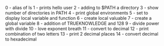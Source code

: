 0 - alias of ls 
1 - prints hello user
2 - adding to $PATH a directory
3 - show number of directories in PATH
4 - print global environments
5 - set to display local variable and function
6 - create local valuable
7 - create a global variable
8 - addition of TRUEKNOWLEDGE and 128
9 - divide power with divide
10 - love exponent breath
11 - convert to decimal
12 - print combination of two letters
13 - print 2 decimal places
14 - convert decimal to hexadecimal
